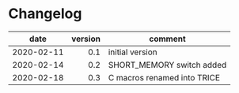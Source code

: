 # Changelog
date      | version | comment
----------|--------:|----------------
2020-02-11|  0.1    | initial version
2020-02-14|  0.2    | SHORT_MEMORY switch added
2020-02-18|  0.3    | C macros renamed into TRICE




